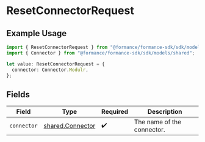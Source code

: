# ResetConnectorRequest

## Example Usage

```typescript
import { ResetConnectorRequest } from "@formance/formance-sdk/sdk/models/operations";
import { Connector } from "@formance/formance-sdk/sdk/models/shared";

let value: ResetConnectorRequest = {
  connector: Connector.Modulr,
};
```

## Fields

| Field                                                       | Type                                                        | Required                                                    | Description                                                 |
| ----------------------------------------------------------- | ----------------------------------------------------------- | ----------------------------------------------------------- | ----------------------------------------------------------- |
| `connector`                                                 | [shared.Connector](../../../sdk/models/shared/connector.md) | :heavy_check_mark:                                          | The name of the connector.                                  |